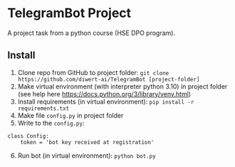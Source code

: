 # TelegramBot Project
A project task from a python course (HSE DPO program).

## Install
1. Clone repo from GitHub to project folder: `git clone https://github.com/diwert-ai/TelegramBot [project-folder]`
2. Make virtual environment (with interpreter python 3.10) in project folder (see help here https://docs.python.org/3/library/venv.html)
3. Install requirements (in virtual environment): `pip install -r requirements.txt`
4. Make file `config.py` in project folder
5. Write to the `config.py`:
```
class Config:
    token = 'bot key received at registration'
```
6. Run bot (in virtual environment): `python bot.py`